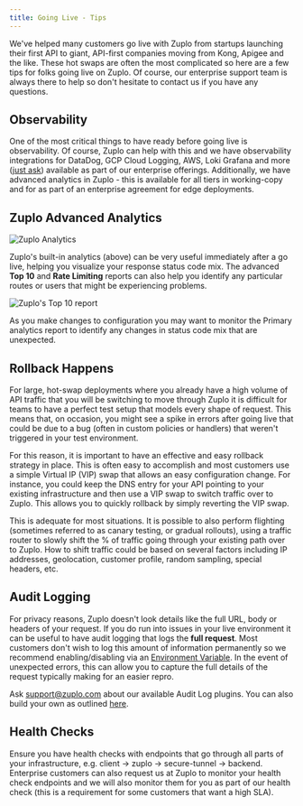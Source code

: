 ```yaml
---
title: Going Live - Tips
---
```


We've helped many customers go live with Zuplo from startups launching their
first API to giant, API-first companies moving from Kong, Apigee and the like.
These hot swaps are often the most complicated so here are a few tips for folks
going live on Zuplo. Of course, our enterprise support team is always there to
help so don't hesitate to contact us if you have any questions.

## Observability

One of the most critical things to have ready before going live is
observability. Of course, Zuplo can help with this and we have observability
integrations for DataDog, GCP Cloud Logging, AWS, Loki Grafana and more
([just ask](mailto:support@zuplo.com)) available as part of our enterprise
offerings. Additionally, we have advanced analytics in Zuplo - this is available
for all tiers in working-copy and for as part of an enterprise agreement for
edge deployments.

## Zuplo Advanced Analytics

![Zuplo Analytics](https://storage.googleapis.com/cdn.zuplo.com/uploads/CleanShot%202023-06-10%20at%2017.30.38%402x.png)

Zuplo's built-in analytics (above) can be very useful immediately after a go
live, helping you visualize your response status code mix. The advanced **Top
10** and **Rate Limiting** reports can also help you identify any particular
routes or users that might be experiencing problems.

![Zuplo's Top 10 report](https://storage.googleapis.com/cdn.zuplo.com/uploads/CleanShot%202023-06-10%20at%2017.16.34%402x.png)

As you make changes to configuration you may want to monitor the Primary
analytics report to identify any changes in status code mix that are unexpected.

## Rollback Happens

For large, hot-swap deployments where you already have a high volume of API
traffic that you will be switching to move through Zuplo it is difficult for
teams to have a perfect test setup that models every shape of request. This
means that, on occasion, you might see a spike in errors after going live that
could be due to a bug (often in custom policies or handlers) that weren't
triggered in your test environment.

For this reason, it is important to have an effective and easy rollback strategy
in place. This is often easy to accomplish and most customers use a simple
Virtual IP (VIP) swap that allows an easy configuration change. For instance,
you could keep the DNS entry for your API pointing to your existing
infrastructure and then use a VIP swap to switch traffic over to Zuplo. This
allows you to quickly rollback by simply reverting the VIP swap.

This is adequate for most situations. It is possible to also perform flighting
(sometimes referred to as canary testing, or gradual rollouts), using a traffic
router to slowly shift the % of traffic going through your existing path over to
Zuplo. How to shift traffic could be based on several factors including IP
addresses, geolocation, customer profile, random sampling, special headers, etc.

## Audit Logging

For privacy reasons, Zuplo doesn't look details like the full URL, body or
headers of your request. If you do run into issues in your live environment it
can be useful to have audit logging that logs the **full request**. Most
customers don't wish to log this amount of information permanently so we
recommend enabling/disabling via an
[Environment Variable](./environment-variables.md). In the event of unexpected
errors, this can allow you to capture the full details of the request typically
making for an easier repro.

Ask support@zuplo.com about our available Audit Log plugins. You can also build
your own as outlined [here](./custom-logging-example).

## Health Checks

Ensure you have health checks with endpoints that go through all parts of your
infrastructure, e.g. client -> zuplo -> secure-tunnel -> backend. Enterprise
customers can also request us at Zuplo to monitor your health check endpoints
and we will also monitor them for you as part of our health check (this is a
requirement for some customers that want a high SLA).
